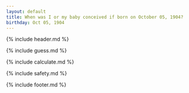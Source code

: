```yaml
---
layout: default
title: When was I or my baby conceived if born on October 05, 1904?
birthday: Oct 05, 1904
---
```


{% include header.md %}

{% include guess.md %}

{% include calculate.md %}

{% include safety.md %}

{% include footer.md %}




